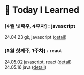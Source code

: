# :musical_keyboard: Today I Learned

### [4월 넷째주, 4주차] : javascript

24.04.23 git, javascript ([detail](https://github.com/100-hours-a-week/hailey-til/blob/main/April/2024-04-23))

### [5월 첫째주, 1주차] : react

24.05.02 javascript, react ([detail](https://github.com/100-hours-a-week/hailey-til/blob/main/May/2024-05-02))  
24.05.16 java ([detail](https://github.com/100-hours-a-week/hailey-til/blob/main/May/2024-05-16))
